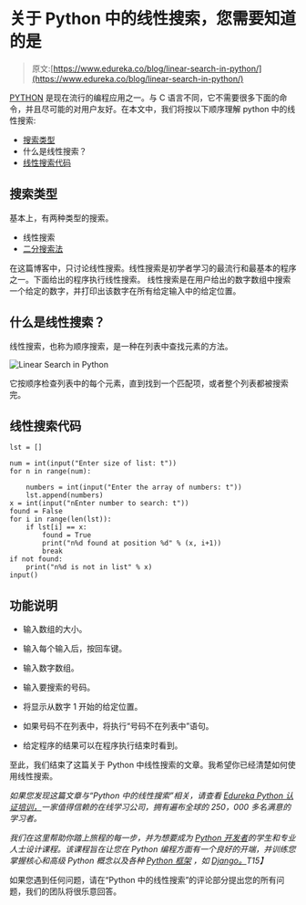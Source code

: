 # 关于 Python 中的线性搜索，您需要知道的是

> 原文:[https://www.edureka.co/blog/linear-search-in-python/](https://www.edureka.co/blog/linear-search-in-python/)

[PYTHON](https://www.edureka.co/blog/python-tutorial/) 是现在流行的编程应用之一。与 C 语言不同，它不需要很多下面的命令，并且尽可能的对用户友好。在本文中，我们将按以下顺序理解 python 中的线性搜索:

*   [搜索类型](#type)
*   什么是线性搜索？
*   [线性搜索代码](#code)

## **搜索类型**

基本上，有两种类型的搜索。

*   线性搜索
*   [二分搜索法](https://www.edureka.co/blog/binary-search-in-c/)

在这篇博客中，只讨论线性搜索。线性搜索是初学者学习的最流行和最基本的程序之一。下面给出的程序执行线性搜索。 线性搜索是在用户给出的数字数组中搜索一个给定的数字，并打印出该数字在所有给定输入中的给定位置。

## 什么是线性搜索？

线性搜索，也称为顺序搜索，是一种在列表中查找元素的方法。

![Linear Search in Python](../Images/4c6f99f56333f713cda7948445645f94.png)

它按顺序检查列表中的每个元素，直到找到一个匹配项，或者整个列表都被搜索完。

## **线性搜索代码**

```
lst = []

num = int(input("Enter size of list: t"))
for n in range(num):

    numbers = int(input("Enter the array of numbers: t"))
    lst.append(numbers)
x = int(input("nEnter number to search: t"))
found = False
for i in range(len(lst)):
    if lst[i] == x:
        found = True
        print("n%d found at position %d" % (x, i+1))
        break
if not found:
    print("n%d is not in list" % x)
input()

```

## **功能说明**

*   输入数组的大小。

*   输入每个输入后，按回车键。

*   输入数字数组。

*   输入要搜索的号码。

*   将显示从数字 1 开始的给定位置。

*   如果号码不在列表中，将执行“号码不在列表中”语句。

*   给定程序的结果可以在程序执行结束时看到。

至此，我们结束了这篇关于 Python 中线性搜索的文章。我希望你已经清楚如何使用线性搜索。

*如果您发现这篇文章与“Python 中的线性搜索”相关，请查看  [Edureka Python 认证培训，](https://edureka.co/python)一家值得信赖的在线学习公司，拥有遍布全球的 250，000 多名满意的学习者。*

*我们在这里帮助你踏上旅程的每一步，并为想要成为  [Python 开发者](https://www.edureka.co/blog/how-to-become-a-python-developer/)的学生和专业人士设计课程。该课程旨在让您在 Python 编程方面有一个良好的开端，并训练您掌握核心和高级 Python 概念以及各种  [Python 框架](https://www.edureka.co/blog/python-frameworks/) ，如  [Django。](https://www.edureka.co/blog/django-tutorial/)T15】*

如果您遇到任何问题，请在“Python 中的线性搜索”的评论部分提出您的所有问题，我们的团队将很乐意回答。